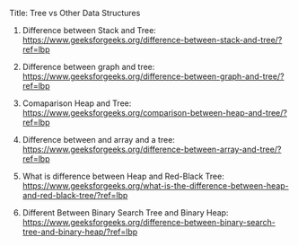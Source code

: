 Title: Tree vs Other Data Structures

1. Difference between Stack and Tree: https://www.geeksforgeeks.org/difference-between-stack-and-tree/?ref=lbp

2. Difference between graph and tree: https://www.geeksforgeeks.org/difference-between-graph-and-tree/?ref=lbp 

3. Comaparison Heap and Tree: https://www.geeksforgeeks.org/comparison-between-heap-and-tree/?ref=lbp 

4. Difference between and array and a tree: https://www.geeksforgeeks.org/difference-between-array-and-tree/?ref=lbp 

5. What is difference between Heap and Red-Black Tree: https://www.geeksforgeeks.org/what-is-the-difference-between-heap-and-red-black-tree/?ref=lbp

6. Different Between Binary Search Tree and Binary Heap: https://www.geeksforgeeks.org/difference-between-binary-search-tree-and-binary-heap/?ref=lbp 
